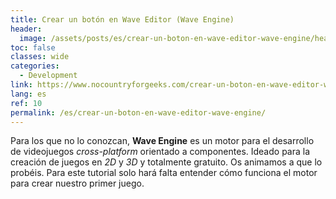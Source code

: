 ```yaml
---
title: Crear un botón en Wave Editor (Wave Engine)
header:
  image: /assets/posts/es/crear-un-boton-en-wave-editor-wave-engine/header.jpg
toc: false
classes: wide
categories:
  - Development
link: https://www.nocountryforgeeks.com/crear-un-boton-en-wave-editor-wave-engine/
lang: es
ref: 10
permalink: /es/crear-un-boton-en-wave-editor-wave-engine/
---
```


Para los que no lo conozcan, **Wave Engine** es un motor para el desarrollo de videojuegos *cross-platform* orientado a componentes. Ideado para la creación de juegos en *2D* y *3D* y totalmente gratuito. Os animamos a que lo probéis. Para este tutorial solo hará falta entender cómo funciona el motor para crear nuestro primer juego.

